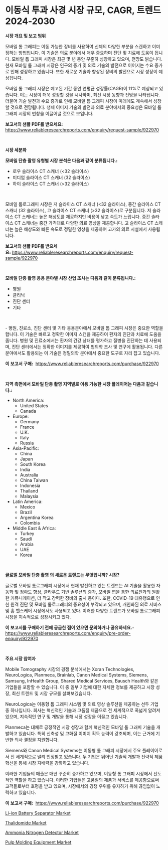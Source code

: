 <p><h1>이동식 투과 사경 시장 규모, CAGR, 트렌드 2024-2030</h1></p><p><strong>시장 개요 및 보고 범위</strong></p>
<p><p>모바일 톰 그래피는 이동 가능한 장비를 사용하여 신체의 다양한 부분을 스캔하고 이미징하는 방법입니다. 이 기술은 의료 분야에서 매우 중요하며 진단 및 치료에 도움이 됩니다. 모바일 톰 그래피 시장은 최근 몇 년 동안 꾸준히 성장하고 있으며, 전망도 밝습니다. 현재 모바일 톰 그래피 시장은 인구의 증가 및 의료 기술의 발전으로 이어지는 수요 증가로 인해 성장하고 있습니다. 또한 새로운 기술과 향상된 장비의 발전으로 시장 성장이 예상됩니다. </p><p>모바일 톰 그래피 시장은 예고된 기간 동안 연평균 성장률(CAGR)이 11%로 예상되고 있습니다. 이는 시장이 더욱 성장할 것을 시사하며, 최신 시장 동향과 전망을 나타냅니다. 더불어 기술 발전과 수요 증가로 인해 모바일 톰 그래피 시장이 미래에도 계속해서 성장할 것으로 전망됩니다. 생체 이미지 기술의 발전과 의료 분야에서의 중요성은 모바일 톰 그래피 시장의 번창을 이끌어낼 것으로 보입니다.</p></p>
<p><strong>보고서의 샘플 PDF를 받으세요:</strong> <a href="https://www.reliableresearchreports.com/enquiry/request-sample/922970">https://www.reliableresearchreports.com/enquiry/request-sample/922970</a></p>
<p>&nbsp;</p>
<p><strong>시장 세분화</strong></p>
<p><strong>모바일 단층 촬영 유형별 시장 분석은 다음과 같이 분류됩니다.:</strong></p>
<p><ul><li>로우 슬라이스 CT 스캐너 (<32 슬라이스)</li><li>미디엄 슬라이스 CT 스캐너 (32 슬라이스)</li><li>하이 슬라이스 CT 스캐너 (>32 슬라이스)</li></ul></p>
<p>&nbsp;</p>
<p><p>모바일 톰로그래피 시장은 저 슬라이스 CT 스캐너 (<32 슬라이스), 중간 슬라이스 CT 스캐너 (32 슬라이스), 고 슬라이스 CT 스캐너 (>32 슬라이스)로 구분됩니다. 저 슬라이스 CT 스캐너는 높은 해상도를 제공하지만 비용이 낮고 속도가 느립니다. 중간 슬라이스 CT 스캐너는 중간 가격대로 다양한 의료 영상을 제공합니다. 고 슬라이스 CT 스캐너는 높은 해상도와 빠른 속도로 정밀한 영상을 제공하여 고가의 의료 시설에서 사용됩니다.</p></p>
<p><strong>보고서의 샘플 PDF를 받으세요:</strong>&nbsp;<a href="https://www.reliableresearchreports.com/enquiry/request-sample/922970">https://www.reliableresearchreports.com/enquiry/request-sample/922970</a></p>
<p>&nbsp;</p>
<p><strong> 모바일 단층 촬영 응용 분야별 시장 산업 조사는 다음과 같이 분류됩니다.:</strong></p>
<p><ul><li>병원</li><li>클리닉</li><li>진단 센터</li><li>기타</li></ul></p>
<p>&nbsp;</p>
<p><p>- 병원, 진료소, 진단 센터 및 기타 응용분야에서 모바일 톰 그래피 시장은 중요한 역할을 합니다. 이 기술은 빠르고 정확한 이미지 스캔을 제공하여 환자의 진단과 치료에 도움을 줍니다. 병원 및 진료소에서는 환자의 건강 상태를 평가하고 질병을 진단하는 데 사용되며, 진단 센터에서는 정확한 이미지를 제공하여 법의학 조사 및 연구에 활용됩니다. 다른 분야에서도 활용되는 이 기술은 정밀의학 분야에서 중요한 도구로 자리 잡고 있습니다.</p></p>
<p><strong>이 보고서 구매:</strong>&nbsp; <a href="https://www.reliableresearchreports.com/purchase/922970">https://www.reliableresearchreports.com/purchase/922970</a></p>
<p>&nbsp;</p>
<p><strong>지역 측면에서 모바일 단층 촬영 지역별로 이용 가능한 시장 플레이어는 다음과 같습니다.:</strong></p>
<p><ul>
    <li>
        North America:
        <ul>
            <li>United States</li>
            <li>Canada</li>
        </ul>
    </li>
    <li>
        Europe:
        <ul>
            <li>Germany</li>
            <li>France</li>
            <li>U.K.</li>
            <li>Italy</li>
            <li>Russia</li>
        </ul>
    </li>
    <li>
        Asia-Pacific:
        <ul>
            <li>China</li>
            <li>Japan</li>
            <li>South Korea</li>
            <li>India</li>
            <li>Australia</li>
            <li>China Taiwan</li>
            <li>Indonesia</li>
            <li>Thailand</li>
            <li>Malaysia</li>
        </ul>
    </li>
    <li>
        Latin America:
        <ul>
            <li>Mexico</li>
            <li>Brazil</li>
            <li>Argentina Korea</li>
            <li>Colombia</li>
        </ul>
    </li>
    <li>
        Middle East & Africa:
        <ul>
            <li>Turkey</li>
            <li>Saudi</li>
            <li>Arabia</li>
            <li>UAE</li>
            <li>Korea</li>
        </ul>
    </li>
    </ul></p>
<p>&nbsp;</p>
<p><strong>글로벌 모바일 단층 촬영 의 새로운 트렌드는 무엇입니까? 시장?</strong></p>
<p><p>글로벌 모바일 톰로그래피 시장에서 현재 발전하고 있는 트렌드는 AI 기술을 활용한 자동화 및 정확도 향상, 클라우드 기반 솔루션의 증가, 모바일 앱을 통한 의료진과의 원활한 커뮤니케이션, 더 작고 강력한 장비의 출시 등이다. 또한, COVID-19 대유행으로 인한 원격 진단 및 모바일 톰로그래피의 중요성이 부각되고 있으며, 개인화된 의료 서비스 및 홈 헬스케어 시장에서도 사용되고 있다. 이러한 다양한 트렌드가 모바일 톰로그래피 시장을 지속적으로 성장시키고 있다.</p></p>
<p><strong>이 보고서를 구매하기 전에 궁금한 점이 있으면 문의하거나 공유하세요.</strong>- <a href="https://www.reliableresearchreports.com/enquiry/pre-order-enquiry/922970">https://www.reliableresearchreports.com/enquiry/pre-order-enquiry/922970</a></p>
<p>&nbsp;</p>
<p><strong>주요 시장 참여자</strong></p>
<p><p>Mobile Tomography 시장의 경쟁 분석에서는 Xoran Technologies, NeuroLogica, Planmeca, Brainlab, Canon Medical Systems, Siemens, Samsung, InHealth Group, Shared Medical Services, Bausch Health와 같은 기업들을 포함할 수 있습니다. 이 중 일부 기업에 대한 자세한 정보를 제공하고 시장 성장, 최신 트렌드 및 시장 규모를 살펴보겠습니다.</p><p>NeuroLogica는 이동형 톰 그래피 시스템 및 의료 영상 솔루션을 제공하는 선두 기업 중 하나입니다. 회사는 혁신적인 기술과 고품질 제품으로 전 세계적으로 폭넓게 알려져 있으며, 지속적인 연구 및 개발을 통해 시장 성장을 이끌고 있습니다.</p><p>Planmeca는 대체로 긍정적인 시장 성장과 함께 혁신적인 모바일 톰 그래피 기술을 개발하고 있습니다. 특히 신축성 및 고화질 이미지 획득 능력이 강조되며, 이는 근거에 기반한 의사 결정을 지원합니다.</p><p>Siemens와 Canon Medical Systems는 이동형 톰 그래피 시장에서 주요 플레이어로서 전 세계적으로 널리 인정받고 있습니다. 두 기업은 뛰어난 기술적 개발과 전략적 제품 혁신을 통해 시장 지배력을 강화하고 있습니다.</p><p>이러한 기업들의 매출은 매년 꾸준히 증가하고 있으며, 이동형 톰 그래피 시장에서 선도적인 역할을 하고 있습니다. 이러한 기업들은 고품질의 제품과 서비스를 제공함으로써 고객들로부터 호평을 받고 있으며, 시장에서의 경쟁 우위를 유지하기 위해 끊임없이 노력하고 있습니다.</p></p>
<p><strong>이 보고서 구매:</strong>&nbsp;&nbsp;<a href="https://www.reliableresearchreports.com/purchase/922970">https://www.reliableresearchreports.com/purchase/922970</a></p>
<p><p><a href="https://github.com/myacatherineblakecaczo9vcsw/Market-Research-Report-List-1/blob/main/li-ion-battery-separator-market.md">Li-ion Battery Separator Market</a></p><p><a href="https://github.com/okotobwrhuteie/Market-Research-Report-List-1/blob/main/thalidomide-market.md">Thalidomide Market</a></p><p><a href="https://issuu.com/reportprime-2/docs/ammonia-nitrogen-detector-market-size-2030.pptx">Ammonia Nitrogen Detector Market</a></p><p><a href="https://issuu.com/reportprime-2/docs/pulp-molding-equipment-market-size-2030.pptx">Pulp Molding Equipment Market</a></p></p>

